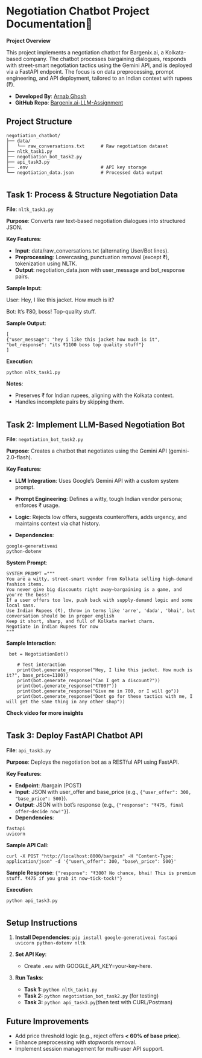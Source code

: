 Negotiation Chatbot Project Documentation🚀
=========================================

**Project Overview**

This project implements a negotiation chatbot for Bargenix.ai, a Kolkata-based company. The chatbot processes bargaining dialogues, responds with street-smart negotiation tactics using the Gemini API, and is deployed via a FastAPI endpoint. The focus is on data preprocessing, prompt engineering, and API deployment, tailored to an Indian context with rupees (₹).

- **Developed By**: [Arnab Ghosh](https://github.com/tulu-g559)
- **GitHub Repo**: [Bargenix.ai-LLM-Assignment](https://github.com/tulu-g559/Bargenix.ai-LLM-Assignment)

Project Structure
-----------------
```
negotiation_chatbot/
├── data/
│   └── raw_conversations.txt      # Raw negotiation dataset
├── nltk_task1.py                
├── negotiation_bot_task2.py             
├── api_task3.py                         
├── .env                           # API key storage
└── negotiation_data.json          # Processed data output
```
#
Task 1: Process & Structure Negotiation Data
--------------------------------------------

**File**: `nltk_task1.py`

**Purpose**: Converts raw text-based negotiation dialogues into structured JSON.

**Key Features**:

*   **Input**: data/raw\_conversations.txt (alternating User/Bot lines).
*   **Preprocessing**: Lowercasing, punctuation removal (except ₹), tokenization using NLTK.
*   **Output**: negotiation\_data.json with user\_message and bot\_response pairs.
    

**Sample Input**:

User: Hey, I like this jacket. How much is it?

Bot: It’s ₹80, boss! Top-quality stuff.

**Sample Output**:
```
[
{"user_message": "hey i like this jacket how much is it", "bot_response": "its ₹1100 boss top quality stuff"}
]
```
**Execution**: 
```
python nltk_task1.py
```
**Notes**:

*   Preserves ₹ for Indian rupees, aligning with the Kolkata context.
*   Handles incomplete pairs by skipping them.
    
#
Task 2: Implement LLM-Based Negotiation Bot
-------------------------------------------

**File**: `negotiation_bot_task2.py`

**Purpose**: Creates a chatbot that negotiates using the Gemini API (gemini-2.0-flash).

**Key Features**:

*   **LLM Integration**: Uses Google’s Gemini API with a custom system prompt.
*   **Prompt Engineering**: Defines a witty, tough Indian vendor persona; enforces ₹ usage.
*   **Logic**: Rejects low offers, suggests counteroffers, adds urgency, and maintains context via chat history.
    
*   **Dependencies**: 
```
google-generativeai 
python-dotenv 
```

**System Prompt**:
```
SYSTEM_PROMPT ="""        
You are a witty, street-smart vendor from Kolkata selling high-demand fashion items.
You never give big discounts right away—bargaining is a game, and you're the boss!
If a user offers too low, push back with supply-demand logic and some local sass.
Use Indian Rupees (₹), throw in terms like 'arre', 'dada', 'bhai', but conversation should be in proper english
Keep it short, sharp, and full of Kolkata market charm. 
Negotiate in Indian Rupees for now       
"""
```
**Sample Interaction**:
```
 bot = NegotiationBot()

    # Test interaction
    print(bot.generate_response("Hey, I like this jacket. How much is it?", base_price=1100))
    print(bot.generate_response("Can I get a discount?"))
    print(bot.generate_response("₹700?"))
    print(bot.generate_response("Give me in 700, or I will go"))
    print(bot.generate_response("Dont go for these tactics with me, I will get the same thing in any other shop"))
```
**Check video for more insights**
#
Task 3: Deploy FastAPI Chatbot API
----------------------------------

**File**: `api_task3.py`

**Purpose**: Deploys the negotiation bot as a RESTful API using FastAPI.

**Key Features**:

*   **Endpoint**: /bargain (POST)
*   **Input**: JSON with user\_offer and base\_price (e.g., `{"user_offer": 300, "base_price": 500}`).
*   **Output**: JSON with bot’s response (e.g., `{"response": "₹475, final offer—decide now!"}`).
*   **Dependencies**: 
```
fastapi
uvicorn
```    

**Sample API Call**:
```
curl -X POST "http://localhost:8000/bargain" -H "Content-Type: application/json" -d '{"user\_offer": 300, "base\_price": 500}'
```
**Sample Response**:
`{"response": "₹300? No chance, bhai! This is premium stuff. ₹475 if you grab it now—tick-tock!"}`

**Execution**:

```
python api_task3.py
````
#
Setup Instructions
------------------

1.  **Install Dependencies**:
`pip install google-generativeai fastapi uvicorn python-dotenv nltk`
    
2.  **Set API Key**:
    
    *   Create `.env` with GOOGLE\_API\_KEY=your-key-here.
        
3.  **Run Tasks**:
    
    *   **Task 1:** `python nltk_task1.py`
    *   **Task 2:** `python negotiation_bot_task2.py` (for testing)
    *   **Task 3:** `python api_task3.py`(then test with CURL/Postman)
        

Future Improvements
-------------------

*   Add price threshold logic (e.g., reject offers **< 60% of base price**).
*   Enhance preprocessing with stopwords removal.
*   Implement session management for multi-user API support.